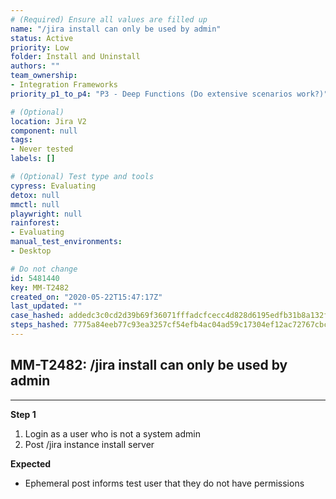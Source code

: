 ```yaml
---
# (Required) Ensure all values are filled up
name: "/jira install can only be used by admin"
status: Active
priority: Low
folder: Install and Uninstall
authors: ""
team_ownership: 
- Integration Frameworks
priority_p1_to_p4: "P3 - Deep Functions (Do extensive scenarios work?)"

# (Optional)
location: Jira V2
component: null
tags: 
- Never tested
labels: []

# (Optional) Test type and tools
cypress: Evaluating
detox: null
mmctl: null
playwright: null
rainforest: 
- Evaluating
manual_test_environments: 
- Desktop

# Do not change
id: 5481440
key: MM-T2482
created_on: "2020-05-22T15:47:17Z"
last_updated: ""
case_hashed: addedc3c0cd2d39b69f36071fffadcfcecc4d828d6195edfb31b8a132f6ebe9eaf15519d0b0a07af3fab3ac161f78a71
steps_hashed: 7775a84eeb77c93ea3257cf54efb4ac04ad59c17304ef12ac72767cbcccda840d4dd4c9742a1988026ac1a55d60f1951
---
```


<!-- (Auto-generated) Based on frontmatter's "key" and "name" -->

## MM-T2482: /jira install can only be used by admin

---

**Step 1**

1. Login as a user who is not a system admin
2. Post /jira instance install server

**Expected**

- Ephemeral post informs test user that they do not have permissions
